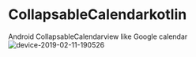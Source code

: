 # CollapsableCalendarkotlin
Android CollapsableCalendarview like Google calendar
![device-2019-02-11-190526](https://user-images.githubusercontent.com/3703678/52567152-97689700-2e31-11e9-9b7f-2ad63d377501.png)
